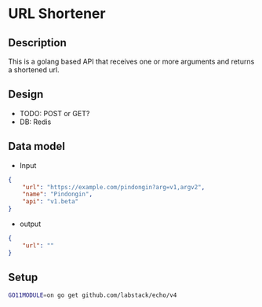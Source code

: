 # URL Shortener 

## Description
This is a golang based API that receives one or more arguments and returns a shortened url.

## Design
* TODO: POST or GET?
* DB: Redis

## Data model

* Input
``` json
{
    "url": "https://example.com/pindongin?arg=v1,argv2",
    "name": "Pindongin",
    "api": "v1.beta"
}
```

* output

``` json
{
    "url": ""
}
```

## Setup

``` bash
GO11MODULE=on go get github.com/labstack/echo/v4
```
